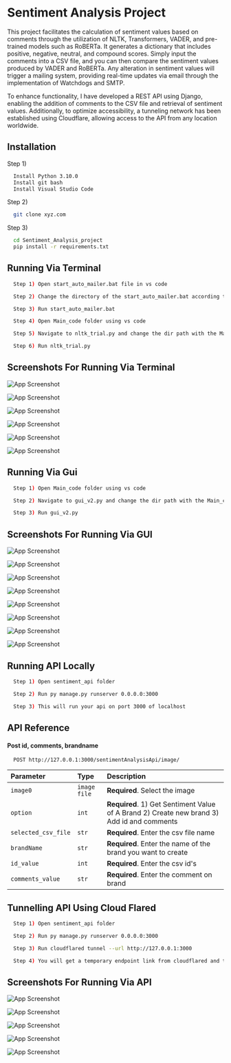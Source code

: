 
# Sentiment Analysis Project

This project facilitates the calculation of sentiment values based on comments through the utilization of NLTK, Transformers, VADER, and pre-trained models such as RoBERTa. It generates a dictionary that includes positive, negative, neutral, and compound scores. Simply input the comments into a CSV file, and you can then compare the sentiment values produced by VADER and RoBERTa. Any alteration in sentiment values will trigger a mailing system, providing real-time updates via email through the implementation of Watchdogs and SMTP.

To enhance functionality, I have developed a REST API using Django, enabling the addition of comments to the CSV file and retrieval of sentiment values. Additionally, to optimize accessibility, a tunneling network has been established using Cloudflare, allowing access to the API from any location worldwide.


## Installation

Step 1)

```bash
  Install Python 3.10.0
  Install git bash
  Install Visual Studio Code
```

Step 2)

```bash
  git clone xyz.com
```

Step 3)

```bash
  cd Sentiment_Analysis_project
  pip install -r requirements.txt
```


    
## Running Via Terminal



```bash
  Step 1) Open start_auto_mailer.bat file in vs code

  Step 2) Change the directory of the start_auto_mailer.bat according to your path.

  Step 3) Run start_auto_mailer.bat

  Step 4) Open Main_code folder using vs code

  Step 5) Navigate to nltk_trial.py and change the dir path with the Main_code folder path.

  Step 6) Run nltk_trial.py
```
## Screenshots For Running Via Terminal

![App Screenshot](https://github.com/Ekaghni/sentiment_analysis_project/blob/main/Screenshots/Screenshot%20(58).png)

![App Screenshot](https://github.com/Ekaghni/sentiment_analysis_project/blob/main/Screenshots/Screenshot%20(59).png)

![App Screenshot](https://github.com/Ekaghni/sentiment_analysis_project/blob/main/Screenshots/Screenshot%20(60).png)

![App Screenshot](https://github.com/Ekaghni/sentiment_analysis_project/blob/main/Screenshots/Screenshot%20(61).png)

![App Screenshot](https://github.com/Ekaghni/sentiment_analysis_project/blob/main/Screenshots/Screenshot%20(62).png)

![App Screenshot](https://github.com/Ekaghni/sentiment_analysis_project/blob/main/Screenshots/Screenshot%20(63).png)





## Running Via Gui

```bash
  Step 1) Open Main_code folder using vs code

  Step 2) Navigate to gui_v2.py and change the dir path with the Main_code folder path.

  Step 3) Run gui_v2.py
```
## Screenshots For Running Via GUI

![App Screenshot](https://github.com/Ekaghni/sentiment_analysis_project/blob/main/Screenshots/Screenshot%20(64).png)

![App Screenshot](https://github.com/Ekaghni/sentiment_analysis_project/blob/main/Screenshots/Screenshot%20(65).png)

![App Screenshot](https://github.com/Ekaghni/sentiment_analysis_project/blob/main/Screenshots/Screenshot%20(66).png)

![App Screenshot](https://github.com/Ekaghni/sentiment_analysis_project/blob/main/Screenshots/Screenshot%20(67).png)

![App Screenshot](https://github.com/Ekaghni/sentiment_analysis_project/blob/main/Screenshots/Screenshot%20(68).png)

![App Screenshot](https://github.com/Ekaghni/sentiment_analysis_project/blob/main/Screenshots/Screenshot%20(69).png)

![App Screenshot](https://github.com/Ekaghni/sentiment_analysis_project/blob/main/Screenshots/Screenshot%20(70).png)

![App Screenshot](https://github.com/Ekaghni/sentiment_analysis_project/blob/main/Screenshots/Screenshot%20(71).png)





## Running API Locally


```bash
  Step 1) Open sentiment_api folder

  Step 2) Run py manage.py runserver 0.0.0.0:3000

  Step 3) This will run your api on port 3000 of localhost
```
## API Reference

#### Post id, comments, brandname

```http
  POST http://127.0.0.1:3000/sentimentAnalysisApi/image/
```

| Parameter | Type     | Description                |
| :-------- | :------- | :------------------------- |
| `image0` | `image file` | **Required**. Select the image |
| `option` | `int` | **Required**. 1) Get Sentiment Value of A Brand        2) Create new brand 3) Add id and comments |
| `selected_csv_file` | `str` | **Required**. Enter the csv file name |
| `brandName` | `str` | **Required**. Enter the name of the brand you want to create |
| `id_value` | `int` | **Required**. Enter the csv id's |
| `comments_value` | `str` | **Required**. Enter the comment on brand |


## Tunnelling API Using Cloud Flared

```bash
  Step 1) Open sentiment_api folder

  Step 2) Run py manage.py runserver 0.0.0.0:3000

  Step 3) Run cloudflared tunnel --url http://127.0.0.1:3000

  Step 4) You will get a temporary endpoint link from cloudflared and through this link you can access the api from anywhere around the world
```
## Screenshots For Running Via API

![App Screenshot](https://github.com/Ekaghni/sentiment_analysis_project/blob/main/Screenshots/Screenshot%20(72).png)

![App Screenshot](https://github.com/Ekaghni/sentiment_analysis_project/blob/main/Screenshots/Screenshot%20(73).png)

![App Screenshot](https://github.com/Ekaghni/sentiment_analysis_project/blob/main/Screenshots/Screenshot%20(74).png)

![App Screenshot](https://github.com/Ekaghni/sentiment_analysis_project/blob/main/Screenshots/Screenshot%20(75).png)

![App Screenshot](https://github.com/Ekaghni/sentiment_analysis_project/blob/main/Screenshots/Screenshot%20(76).png)





